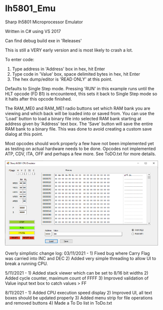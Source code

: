 # lh5801_Emu

Sharp lh5801 Microprocessor Emulator  

Written in C# using VS 2017

Can find debug build exe in 'Releases'

This is still a VERY early version and is most likely to crash a lot.

To enter code:

1) Type address in 'Address' box in hex, hit Enter
2) Type code in 'Value' box, space delimited bytes in hex, hit Enter
3) The hex dump/editor is 'READ ONLY' at this point.

Defaults to Single Step mode. Pressing 'RUN' in this example runs until
the HLT opcode (FD B1) is encountered, this sets it back to Single Step mode
so it halts after this opcode finished.

The RAM_ME0 and RAM_ME1 radio buttons set which RAM bank you are viewing
and which back will be loaded into or saved from. You can use the 'Load'
button to load a binary file into selected RAM bank starting at address
given by 'Address' text box. The 'Save' button will save the entire RAM
bank to a binary file. This was done to avoid creating a custom save
dialog at this point.

Most opcodes should work properly a few have not been implemented yet
as testing on actual hardware needs to be done. Opcodes not implemented
ATP, CDV, ITA, OFF and perhaps a few more. See ToDO.txt for more details.

![Prerelease UI](/Images/lh5801_Emu_01.png)

Overly simplistic change log:
03/11/2021 - 1) Fixed bug where Carry Flag was carried into INC and DEC
             2) Added very simple threading to allow UI to break a running CPU.
             
5/11/2021  - 1) Added stack viewer which can be set to 8/16 bit widths
             2) Added cycle counter, maximum count of FFFF
             3) Improved validation of Value input text box to catch values > FF

8/11/2021  - 1) Added CPU execution speed display
             2) Improved UI, all text boxes should be updated properly
             3) Added menu strip for file operations and removed buttons
             4) Made a To Do list in ToDo.txt